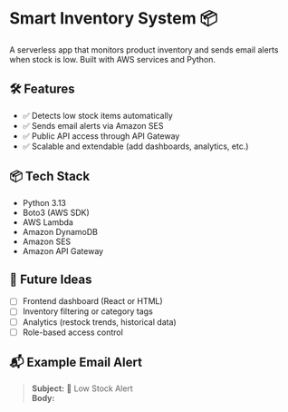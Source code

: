 # Smart Inventory System 📦

A serverless app that monitors product inventory and sends email alerts when stock is low. Built with AWS services and Python.

## 🛠 Features

- ✅ Detects low stock items automatically
- ✅ Sends email alerts via Amazon SES
- ✅ Public API access through API Gateway
- ✅ Scalable and extendable (add dashboards, analytics, etc.)

## 📦 Tech Stack

- Python 3.13
- Boto3 (AWS SDK)
- AWS Lambda
- Amazon DynamoDB
- Amazon SES
- Amazon API Gateway

## 🔧 Future Ideas

- [ ] Frontend dashboard (React or HTML)
- [ ] Inventory filtering or category tags
- [ ] Analytics (restock trends, historical data)
- [ ] Role-based access control

## 📬 Example Email Alert

> **Subject:** 🚨 Low Stock Alert  
> **Body:**
